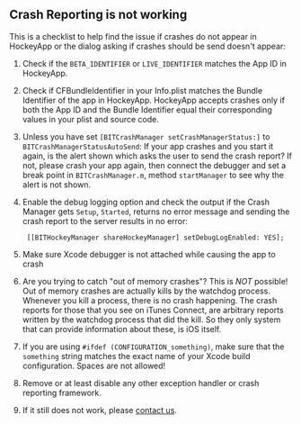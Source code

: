 ## Crash Reporting is not working

This is a checklist to help find the issue if crashes do not appear in HockeyApp or the dialog asking if crashes should be send doesn't appear:


1. Check if the `BETA_IDENTIFIER` or `LIVE_IDENTIFIER` matches the App ID in HockeyApp.

2. Check if CFBundleIdentifier in your Info.plist matches the Bundle Identifier of the app in HockeyApp. HockeyApp accepts crashes only if both the App ID and the Bundle Identifier equal their corresponding values in your plist and source code.

3. Unless you have set `[BITCrashManager setCrashManagerStatus:]` to `BITCrashManagerStatusAutoSend`: If your app crashes and you start it again, is the alert shown which asks the user to send the crash report? If not, please crash your app again, then connect the debugger and set a break point in `BITCrashManager.m`, method `startManager` to see why the alert is not shown.

4. Enable the debug logging option and check the output if the Crash Manager gets `Setup`, `Started`, returns no error message and sending the crash report to the server results in no error:

        [[BITHockeyManager shareHockeyManager] setDebugLogEnabled: YES];
    

5. Make sure Xcode debugger is not attached while causing the app to crash

6. Are you trying to catch "out of memory crashes"? This is _NOT_ possible! Out of memory crashes are actually kills by the watchdog process. Whenever you kill a process, there is no crash happening. The crash reports for those that you see on iTunes Connect, are arbitrary reports written by the watchdog process that did the kill. So they only system that can provide information about these, is iOS itself.

7. If you are using `#ifdef (CONFIGURATION_something)`, make sure that the `something` string matches the exact name of your Xcode build configuration. Spaces are not allowed!

8. Remove or at least disable any other exception handler or crash reporting framework.

9. If it still does not work, please [contact us](https://support.hockeyapp.net/discussion/new).

